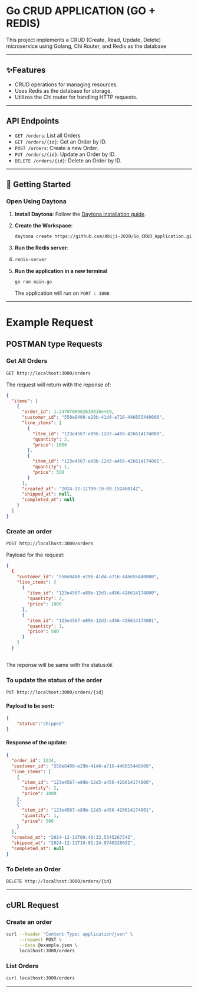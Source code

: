 

# Go CRUD APPLICATION (GO + REDIS)

This project implements a CRUD (Create, Read, Update, Delete) microservice using Golang, Chi Router, and Redis as the database

---

## ✨Features

- CRUD operations for managing resources.
- Uses Redis as the database for storage.
- Utilizes the Chi router for handling HTTP requests.

---
## API Endpoints

- `GET /orders`: List all Orders
- `GET /orders/{id}`: Get an Order by ID.
- `POST /orders`: Create a new Order.
- `PUT /orders/{id}`: Update an Order by ID.
- `DELETE /orders/{id}`: Delete an Order by ID.

---

## 🚀 Getting Started  

### Open Using Daytona  

1. **Install Daytona**: Follow the [Daytona installation guide](https://www.daytona.io/docs/installation/installation/).

2. **Create the Workspace**:  
   ```bash  
   daytona create https://github.com/Abiji-2020/Go_CRUD_Application.git
   ```  
3. **Run the Redis server**:
4. ```bash
   redis-server
   ```  
5. **Run the application in  a new terminal**
   ```bash
   go run main.go
   ```
   The application will run on `PORT : 3000`
---

# Example Request 


## POSTMAN type Requests

### Get All Orders

```bash
GET http://localhost:3000/orders
```

The request will return with the reponse of: 
```json
{
  "items": [
    {
      "order_id": 1.2470706902630818e+19,
      "customer_id": "550e8400-e29b-41d4-a716-446655440000",
      "line_items": [
        {
          "item_id": "123e4567-e89b-12d3-a456-426614174000",
          "quantity": 2,
          "price": 1000
        },
        {
          "item_id": "123e4567-e89b-12d3-a456-426614174001",
          "quantity": 1,
          "price": 500
        }
      ],
      "created_at": "2024-12-11T09:19:09.15246014Z",
      "shipped_at": null,
      "completed_at": null
    }
  ]
}
```

### Create an order

```bash
POST http://localhost:3000/orders
```
Payload for the request:

```json
{
  {
    "customer_id": "550e8400-e29b-41d4-a716-446655440000",
    "line_items": [
      {
        "item_id": "123e4567-e89b-12d3-a456-426614174000",
        "quantity": 2,
        "price": 1000
      },
      {
        "item_id": "123e4567-e89b-12d3-a456-426614174001",
        "quantity": 1,
        "price": 500
      }
    ]
  }
  
```
The reponse will be same with the status:`OK`

### To update the status of the order

```bash
PUT http://localhost:3000/orders/{id}
```
#### Payload to be sent:
```json
{
    "status":"shipped"
}
```

#### Response of the update:
```json
{
  "order_id": 1234,
  "customer_id": "550e8400-e29b-41d4-a716-446655440000",
  "line_items": [
    {
      "item_id": "123e4567-e89b-12d3-a456-426614174000",
      "quantity": 2,
      "price": 1000
    },
    {
      "item_id": "123e4567-e89b-12d3-a456-426614174001",
      "quantity": 1,
      "price": 500
    }
  ],
  "created_at": "2024-12-11T09:40:33.534526754Z",
  "shipped_at": "2024-12-11T10:01:24.974032869Z",
  "completed_at": null
}
```

### To Delete an Order

```bash
DELETE http://localhost:3000/orders/{id}
```

---

## cURL Request

### Create an order

```bash 
curl --header "Content-Type: application/json" \
     --request POST \
     --data @example.json \
     localhost:3000/orders
```

### List Orders
```bash
curl localhost:3000/orders
```

---



